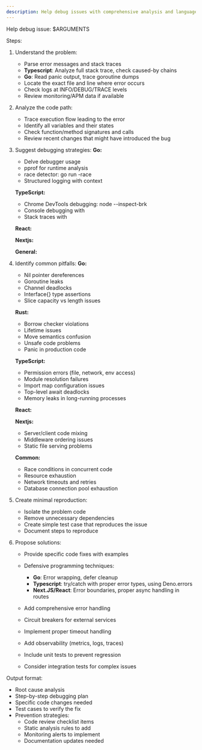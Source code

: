 ```yaml
---
description: Help debug issues with comprehensive analysis and language-specific strategies
---
```


Help debug issue: $ARGUMENTS

Steps:

1. Understand the problem:
   - Parse error messages and stack traces
   - **Typescript**: Analyze full stack trace, check caused-by chains
   - **Go**: Read panic output, trace goroutine dumps
   - Locate the exact file and line where error occurs
   - Check logs at INFO/DEBUG/TRACE levels
   - Review monitoring/APM data if available

2. Analyze the code path:
   - Trace execution flow leading to the error
   - Identify all variables and their states
   - Check function/method signatures and calls
   - Review recent changes that might have introduced the bug

3. Suggest debugging strategies:
   **Go:**
   - Delve debugger usage
   - pprof for runtime analysis
   - race detector: go run -race
   - Structured logging with context

   **TypeScript:**
   - Chrome DevTools debugging: node --inspect-brk <file>
   - Console debugging with
   - Stack traces with

   **React:**
   <!-- TODO -->

   **Nextjs:**
   <!-- TODO -->

   **General:**
   <!-- TODO -->

4. Identify common pitfalls:
   **Go:**
   - Nil pointer dereferences
   - Goroutine leaks
   - Channel deadlocks
   - Interface{} type assertions
   - Slice capacity vs length issues

   **Rust:**
   - Borrow checker violations
   - Lifetime issues
   - Move semantics confusion
   - Unsafe code problems
   - Panic in production code

   **TypeScript:**
   - Permission errors (file, network, env access)
   - Module resolution failures
   - Import map configuration issues
   - Top-level await deadlocks
   - Memory leaks in long-running processes

   **React:**
   <!-- TODO -->

   **Nextjs:**
   - Server/client code mixing
   - Middleware ordering issues
   - Static file serving problems

   **Common:**
   - Race conditions in concurrent code
   - Resource exhaustion
   - Network timeouts and retries
   - Database connection pool exhaustion

5. Create minimal reproduction:
   - Isolate the problem code
   - Remove unnecessary dependencies
   - Create simple test case that reproduces the issue
   - Document steps to reproduce

6. Propose solutions:
   - Provide specific code fixes with examples
   - Defensive programming techniques:
     - **Go**: Error wrapping, defer cleanup
     - **Typescript**: try/catch with proper error types, using Deno.errors
     - **Next.JS/React**: Error boundaries, proper async handling in routes

   - Add comprehensive error handling
   - Circuit breakers for external services
   - Implement proper timeout handling
   - Add observability (metrics, logs, traces)
   - Include unit tests to prevent regression
   - Consider integration tests for complex issues

Output format:

- Root cause analysis
- Step-by-step debugging plan
- Specific code changes needed
- Test cases to verify the fix
- Prevention strategies:
  - Code review checklist items
  - Static analysis rules to add
  - Monitoring alerts to implement
  - Documentation updates needed
